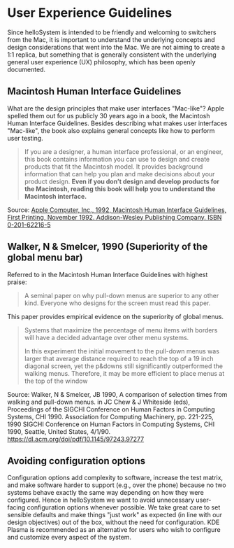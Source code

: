 # User Experience Guidelines

Since helloSystem is intended to be friendly and welcoming to switchers from the Mac, it is important to understand the underlying concepts and design considerations that went into the Mac. We are not aiming to create a 1:1 replica, but something that is generally consistent with the underlying general user experience (UX) philosophy, which has been openly documented.

## Macintosh Human Interface Guidelines

What are the design principles that make user interfaces "Mac-like"? Apple spelled them out for us publicly 30 years ago in a book, the Macintosh Human Interface Guidelines. Besides describing what makes user interfaces "Mac-like", the book also explains general concepts like how to perform user testing.

> If you are a designer, a human interface professional, or an engineer, this book contains information you can use to design and create products that fit the Macintosh model. It provides background information that can help you plan and make decisions about your product design. __Even if you don’t design and develop products for the Macintosh, reading this book will help you to understand the Macintosh interface.__

Source: [Apple Computer, Inc., 1992, Macintosh Human Interface Guidelines, First Printing, November 1992. Addison-Wesley Publishing Company. ISBN 0-201-62216-5](https://dl.acm.org/doi/book/10.5555/573097)

## Walker, N & Smelcer, 1990 (Superiority of the global menu bar)

Referred to in the Macintosh Human Interface Guidelines with highest praise:

> A seminal paper on why pull-down menus are superior to any other kind.
> Everyone who designs for the screen must read this paper.

This paper provides empirical evidence on the superiority of global menus.

> Systems that maximize the percentage of menu items with borders will have a decided
advantage over other menu systems.
> 
> In this experiment the initial movement to the pull-down menus was larger that
average distance required to reach the top of a 19 inch diagonal screen, yet the p&downs still significantly outperformed the walking menus. Therefore, it may be
more efficient to place menus at the top of the window

Source: Walker, N & Smelcer, JB 1990, A comparison of selection times from walking and pull-down menus. in JC Chew & J Whiteside (eds), Proceedings of the SIGCHI Conference on Human Factors in Computing Systems, CHI 1990. Association for Computing Machinery, pp. 221-225, 1990 SIGCHI Conference on Human Factors in Computing Systems, CHI 1990, Seattle, United States, 4/1/90. https://dl.acm.org/doi/pdf/10.1145/97243.97277

## Avoiding configuration options

Configuration options add complexity to software, increase the test matrix, and make software harder to support (e.g., over the phone) because no two systems behave exactly the same way depending on how they were configured. Hence in helloSystem we want to avoid unnecessary user-facing configuration options whenever possible. We take great care to set sensible defaults and make things "just work" as expected (in line with our design objectives) out of the box, without the need for configuration. KDE Plasma is recommended as an alternative for users who wish to configure and customize every aspect of the system.
